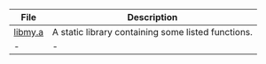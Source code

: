 |File|Description|
|-|-|
|[libmy.a](libmy.a)|A static library containing some listed functions.|
|-|-|
